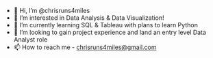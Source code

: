 - 👋 Hi, I’m @chrisruns4miles
- 👀 I’m interested in Data Analysis & Data Visualization!
- 🌱 I’m currently learning SQL & Tableau with plans to learn Python
- 💞️ I’m looking to gain project experience and land an entry level Data Analyst role
- 📫 How to reach me - chrisruns4miles@gmail.com

<!---
chrisruns4miles/chrisruns4miles is a ✨ special ✨ repository because its `README.md` (this file) appears on your GitHub profile.
You can click the Preview link to take a look at your changes.
--->
